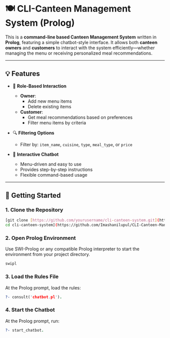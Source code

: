 # 🍽️ CLI-Canteen Management System (Prolog)

This is a **command-line based Canteen Management System** written in **Prolog**, featuring a simple chatbot-style interface. It allows both **canteen owners** and **customers** to interact with the system efficiently—whether managing the menu or receiving personalized meal recommendations.

---

## 💡 Features

- 👤 **Role-Based Interaction**
  - **Owner**:
    - Add new menu items
    - Delete existing items
  - **Customer**:
    - Get meal recommendations based on preferences
    - Filter menu items by criteria

- 🔍 **Filtering Options**
  - Filter by: `item_name`, `cuisine`, `type`, `meal_type`, or `price`

- 🤖 **Interactive Chatbot**
  - Menu-driven and easy to use
  - Provides step-by-step instructions
  - Flexible command-based usage

---

## 🚀 Getting Started

### 1. Clone the Repository

```bash
[git clone [https://github.com/yourusername/cli-canteen-system.git](https://github.com/Imashanilupul/CLI-Canteen-Management-System-Prolog.git)
cd cli-canteen-system](https://github.com/Imashanilupul/CLI-Canteen-Management-System-Prolog.git)
```

### 2. Open Prolog Environment

Use SWI-Prolog or any compatible Prolog interpreter to start the environment from your project directory.

```bash
swipl
```

### 3. Load the Rules File

At the Prolog prompt, load the rules:

```prolog
?- consult('chatbot.pl').
```

### 4. Start the Chatbot

At the Prolog prompt, run:

```prolog
?- start_chatbot.
```



